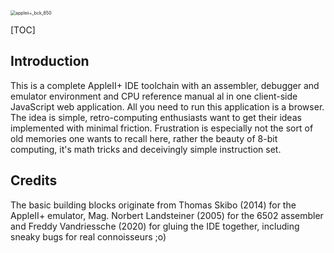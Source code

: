 <img src="/Users/Owner/Desktop/APPLE II-2/res/appleii+_bck_650.png" alt="appleii+_bck_650" style="zoom:50%;" />



[TOC]

## Introduction

This is a complete AppleII+ IDE toolchain with an assembler, debugger and emulator environment and CPU reference manual al in one client-side JavaScript web application.  All you need to run this application is a browser.  The idea is simple, retro-computing enthusiasts want to get their ideas implemented with minimal friction.  Frustration is especially not the sort of old memories one wants to recall here, rather the beauty of 8-bit computing, it's math tricks and deceivingly simple instruction set.

## Credits

The basic building blocks originate from Thomas Skibo (2014) for the AppleII+ emulator, Mag. Norbert Landsteiner (2005) for the 6502 assembler and Freddy Vandriessche (2020) for gluing the IDE together, including sneaky bugs for real connoisseurs ;o)

